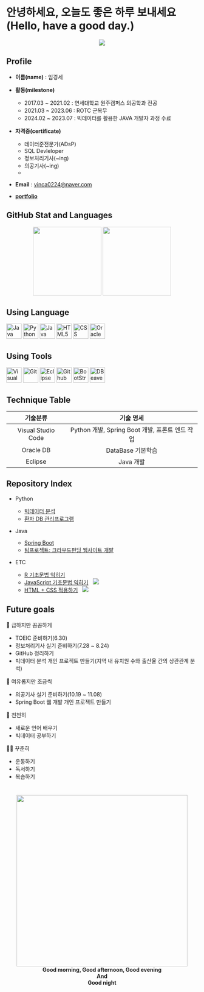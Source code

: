 # 안녕하세요, 오늘도 좋은 하루 보내세요(Hello, have a good day.)
<p align='center'>
  <a href="https://github.com/vinca0224">
    <img src="https://capsule-render.vercel.app/api?type=waving&height=450&color=gradient&text=Good%20morning-nl-%20Good%20afternoon-nl-Good%20evening%20-nl-Good%20night&section=header&reversal=false&textBg=false&fontSize=48&animation=twinkling"/>
  </a>
</p>

## Profile
- <b>이름(name)</b> : 임경세
- <b>활동(milestone)</b>
  - 2017.03 ~ 2021.02 : 연세대학교 원주캠퍼스 의공학과 전공
  - 2021.03 ~ 2023.06 : ROTC 군복무 
  - 2024.02 ~ 2023.07 : 빅데이터를 활용한 JAVA 개발자 과정 수료
    
- <b>자격증(certificate)</b>
  - 데이터준전문가(ADsP)
  - SQL Devleloper
  - 정보처리기사(~ing)
  - 의공기사(~ing)
  - 
- <b>Email</b> : vinca0224@naver.com

- <b>[portfolio](https://docs.google.com/presentation/d/1vIXNGO_Eqp-dk38_4TlsokMv4juPwSTD/edit?usp=drive_link&ouid=108795799488547815417&rtpof=true&sd=true)</b>

## GitHub Stat and Languages
<p align='center'>
    <img height="180" src="https://github-readme-stats.vercel.app/api?username=vinca0224&theme=onelight&show_icons=true"/>
    <img height="180" src="https://github-readme-stats.vercel.app/api/top-langs/?username=vinca0224&theme=onelight&layout=compact"/>
</p>

## Using Language
<p align='left'>
  <img height="40" src="https://img.icons8.com/?size=100&id=GPfHz0SM85FX&format=png&color=000000" title="Java">
  <img height="40" src="https://img.icons8.com/?size=100&id=13441&format=png&color=000000" title="Python">
  <img height="40" src="https://img.icons8.com/?size=100&id=108784&format=png&color=000000" title="Java Scrpipt">
  <img height="40" src="https://img.icons8.com/?size=100&id=20909&format=png&color=000000" title="HTML5">
  <img height="40" src="https://img.icons8.com/?size=100&id=YjeKwnSQIBUq&format=png&color=000000" title="CSS">
  <img height="40" src="https://img.icons8.com/?size=100&id=8ljTDYUEydbJ&format=png&color=000000" title="Oracle DB">
</p>

## Using Tools
<p align='left'>
  <img height="40" src="https://img.icons8.com/?size=100&id=9OGIyU8hrxW5&format=png&color=000000" title="Visual Studio Code">
  <img height="40" src="https://img.icons8.com/?size=100&id=20906&format=png&color=000000" title="Git">
  <img height="40" src="https://img.icons8.com/?size=100&id=rPAHs7H1vriV&format=png&color=000000" title="Eclipse">
  <img height="40" src="https://img.icons8.com/?size=100&id=v551nqGeHhGn&format=png&color=000000" title="Github Desktop">
  <img height="40" src="https://img.icons8.com/?size=100&id=PndQWK6M1Hjo&format=png&color=000000" title="BootStrap">
  <img height="40" src="https://img.icons8.com/?size=100&id=kjaF4LlvyR6g&format=png&color=000000" title="DBeaver">
</p>

## Technique Table
| 기술분류 | 기술 명세 |
|:--:|:--:|
|Visual Studio Code|Python 개발, Spring Boot 개발, 프론트 엔드 작업|
|Oracle DB|DataBase 기본학습|
|Eclipse|Java 개발|

<!--Portfolio-->
## Repository Index
- Python
  - [빅데이터 분석](https://github.com/vinca0224/bigdata-analysis-2024)
  - [환자 DB 관리프로그램](https://github.com/vinca0224/InpatientProgram)

- Java
  - [Spring Boot](https://github.com/vinca0224/Springboot-2024)
  - [팀프로젝트: 크라우드펀딩 웹사이트 개발](https://github.com/PUK-Java/PUK-Groupware)
    
- ETC
  - [R 기초문법 익히기](https://github.com/vinca0224/RStudy)
  - [JavaScript 기초문법 익히기](https://github.com/vinca0224/JS) &nbsp; <img src="https://img.shields.io/badge/work_in_progress-yellow">
  - [HTML + CSS 적용하기](https://github.com/vinca0224/HTML) &nbsp; <img src="https://img.shields.io/badge/work_in_progress-yellow">

## Future goals
🚨 급하지만 꼼꼼하게
  - TOEIC 준비하기(6.30) 
  - 정보처리기사 실기 준비하기(7.28 ~ 8.24)
  - GitHub 정리하기
  - 빅데이터 분석 개인 프로젝트 만들기(지역 내 유치원 수와 출산율 간의 상관관계 분석)
  
🎯 여유롭지만 조금씩
  - 의공기사 실기 준비하기(10.19 ~ 11.08)
  - Spring Boot 웹 개발 개인 프로젝트 만들기
  
📖 천천히
  - 새로운 언어 배우기
  - 빅데이터 공부하기

🏃‍♂️ 꾸준히
  - 운동하기
  - 독서하기
  - 복습하기
#
<p align='center'>
  <img src="https://i.giphy.com/media/v1.Y2lkPTc5MGI3NjExa3RtdmdlNzZyOGhka2FhYmNibmpubnpiOWRqbXplaHQzcTV6dTZvMCZlcD12MV9pbnRlcm5hbF9naWZfYnlfaWQmY3Q9Zw/uWMwQYgYVHVGU/giphy.gif" margin-top=100 height=450/><br>
  <b>Good morning, Good afternoon, Good evening<br> And<br> Good night</b>
</p>


